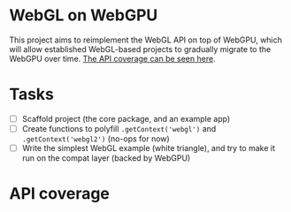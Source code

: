 # WebGL on WebGPU

This project aims to reimplement the WebGL API on top of WebGPU, which will allow established WebGL-based projects to gradually migrate to the WebGPU over time.
[The API coverage can be seen here](#api-coverage).

# Tasks
- [ ] Scaffold project (the core package, and an example app)
- [ ] Create functions to polyfill `.getContext('webgl')` and `.getContext('webgl2')` (no-ops for now)
- [ ] Write the simplest WebGL example (white triangle), and try to make it run on the compat layer (backed by WebGPU)

# API coverage
